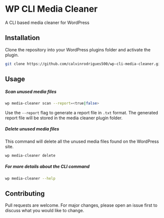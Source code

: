 # WP CLI Media Cleaner

A CLI based media cleaner for WordPress

## Installation

Clone the repository into your WordPress plugins folder and activate the plugin.

```bash
git clone https://github.com/calvinrodrigues500/wp-cli-media-cleaner.git
```
## Usage

##### Scan unused media files

```bash
wp media-cleaner scan --report=<true|false>
```
Use the ```--report``` flag to generate a report file in ```.txt``` format.
The generated report file will be stored in the media cleaner plugin folder.

##### Delete unused media files
This command will delete all the unused media files found on the WordPress site.

```bash
wp media-cleaner delete
```

##### For more details about the CLI command

```bash
wp media-cleaner --help
```

## Contributing

Pull requests are welcome. For major changes, please open an issue first
to discuss what you would like to change.
